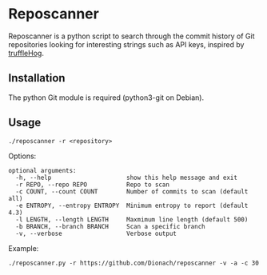 # Reposcanner
Reposcanner is a python script to search through the commit history of Git repositories looking for interesting strings such as API keys, inspired by [truffleHog](https://raw.githubusercontent.com/dxa4481/truffleHog).

## Installation
The python Git module is required (python3-git on Debian).

## Usage

```
./reposcanner -r <repository>
```

Options:

```
optional arguments:
  -h, --help                     show this help message and exit
  -r REPO, --repo REPO           Repo to scan
  -c COUNT, --count COUNT        Number of commits to scan (default all)
  -e ENTROPY, --entropy ENTROPY  Minimum entropy to report (default 4.3)
  -l LENGTH, --length LENGTH     Maxmimum line length (default 500)
  -b BRANCH, --branch BRANCH     Scan a specific branch
  -v, --verbose                  Verbose output
```

Example:

```
./reposcanner.py -r https://github.com/Dionach/reposcanner -v -a -c 30
```
